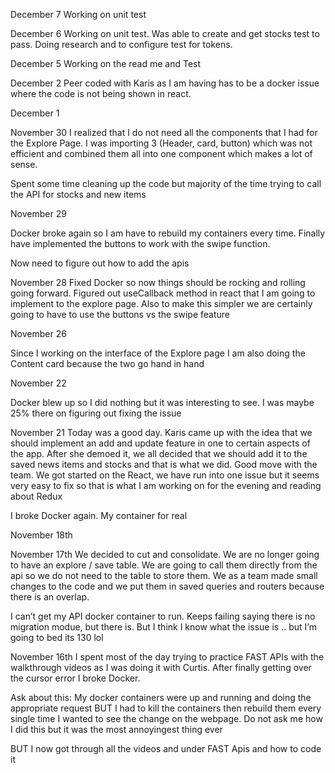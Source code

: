 December 7
Working on unit test

December 6
Working on unit test.  Was able to create and get stocks test to pass.  Doing research and to configure test for tokens.

December 5
Working on the read me and Test

December 2
Peer coded with Karis as I am having has to be a docker issue where the code is not being shown in react.

December 1

November 30
I realized that I do not need all the components that I had for the Explore Page.  I was importing 3 (Header, card, button) which was not efficient and combined them all into one component which makes a lot of sense.

Spent some time cleaning up the code but majority of the time trying to call the API for stocks and new items

November 29

Docker broke again so I am have to rebuild my containers every time.  Finally have implemented the buttons to work with the swipe function.

Now need to figure out how to add the apis

November 28
Fixed Docker so now things should be rocking and rolling going forward.  Figured out useCallback method in react that I am going to implement to the explore page.  Also to make this simpler we are certainly going to have to use the buttons vs the swipe feature

November 26

Since I working on the interface of the Explore page I am also doing the Content card because the two go hand in hand

November 22

Docker blew up so I did nothing but it was interesting to see.  I was maybe 25% there on figuring out fixing the issue

November 21
Today was a good day.  Karis came up with the idea that we should implement an add and update feature in one to certain aspects of the app.  After she demoed it, we all decided that we should add it to the saved news items and stocks and that is what we did.  Good move with the team.  We got started on the React, we have run into one issue but it seems very easy to fix so that is what I am working on for the evening and reading about Redux

I broke Docker again.  My container for real

November 18th


November 17th
We decided to cut and consolidate.  We are no longer going to have an explore / save table.  We are going to call them directly from the api so we do not need to the table to store them.  We as a team made small changes to the code and we put them in saved queries and routers because there is an overlap.

I can’t get my API docker container to run. Keeps failing saying there is no migration modue, but there is. But I think I know what the issue is .. but I’m going to bed its 130 lol


November 16th
I spent most of the day trying to practice FAST APIs with the walkthrough videos as I was doing it with Curtis.  After finally getting over the cursor error I broke Docker.

Ask about this:  My docker containers were up and running and doing the appropriate request BUT I had to kill the containers then rebuild them every single time I wanted to see the change on the webpage.  Do not ask me how I did this but it was the most annoyingest thing ever

BUT I now got through all the videos and under FAST Apis and how to code it

